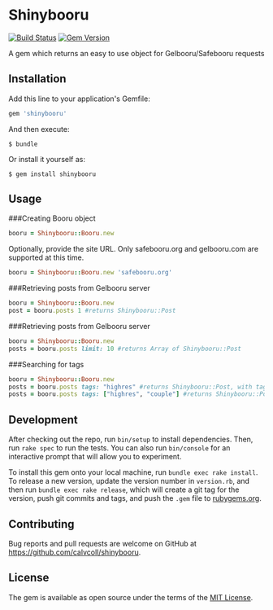 # Shinybooru
[![Build Status](https://travis-ci.org/calvcoll/shinybooru.svg?branch=master)](https://travis-ci.org/calvcoll/shinybooru)
[![Gem Version](https://badge.fury.io/rb/shinybooru.svg)](https://rubygems.org/gems/shinybooru)

A gem which returns an easy to use object for Gelbooru/Safebooru requests

## Installation

Add this line to your application's Gemfile:

```ruby
gem 'shinybooru'
```

And then execute:

    $ bundle

Or install it yourself as:

    $ gem install shinybooru

## Usage

###Creating Booru object
```ruby
booru = Shinybooru::Booru.new
```

Optionally, provide the site URL. Only safebooru.org and gelbooru.com
are supported at this time.

```ruby
booru = Shinybooru::Booru.new 'safebooru.org'
```

###Retrieving posts from Gelbooru server
```ruby
booru = Shinybooru::Booru.new
post = booru.posts 1 #returns Shinybooru::Post
```

###Retrieving posts from Gelbooru server
```ruby
booru = Shinybooru::Booru.new
posts = booru.posts limit: 10 #returns Array of Shinybooru::Post
```

###Searching for tags
```ruby
booru = Shinybooru::Booru.new
posts = booru.posts tags: "highres" #returns Shinybooru::Post, with tag highres
posts = booru.posts tags: ["highres", "couple"] #returns Shinybooru::Post, with tags highres, couple
```

## Development

After checking out the repo, run `bin/setup` to install dependencies. Then, run `rake spec` to run the tests. You can also run `bin/console` for an interactive prompt that will allow you to experiment.

To install this gem onto your local machine, run `bundle exec rake install`. To release a new version, update the version number in `version.rb`, and then run `bundle exec rake release`, which will create a git tag for the version, push git commits and tags, and push the `.gem` file to [rubygems.org](https://rubygems.org).

## Contributing

Bug reports and pull requests are welcome on GitHub at https://github.com/calvcoll/shinybooru.


## License

The gem is available as open source under the terms of the [MIT License](http://opensource.org/licenses/MIT).

